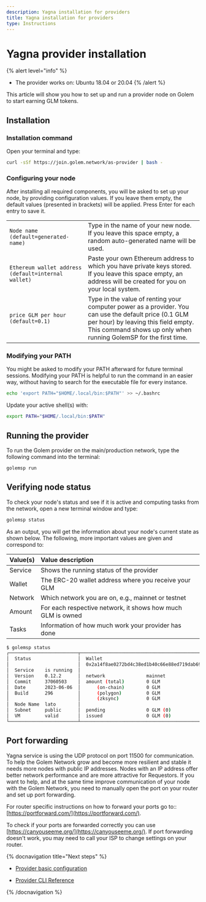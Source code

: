 ```yaml
---
description: Yagna installation for providers
title: Yagna installation for providers
type: Instructions
---
```


# Yagna provider installation

{% alert level="info" %}
- The provider works on: Ubuntu 18.04 or 20.04
{% /alert %}

This article will show you how to set up and run a provider node on Golem to start earning GLM tokens.

## Installation

### Installation command

Open your terminal and type:

```bash
curl -sSf https://join.golem.network/as-provider | bash -
```

### Configuring your node

After installing all required components, you will be asked to set up your node, by providing configuration values. If you leave them empty, the default values (presented in brackets) will be applied. Press Enter for each entry to save it.


|||
|:------------------------|:---------------------------------------------------------------------|
|`Node name (default=generated-name)` |Type in the name of your new node. If you leave this space empty, a random auto-generated name will be used.|
|`Ethereum wallet address (default=internal wallet)`|Paste your own Ethereum address to which you have private keys stored. If you leave this space empty, an address will be created for you on your local system.|
|`price GLM per hour (default=0.1)`|Type in the value of renting your computer power as a provider. You can use the default price (0.1 GLM per hour) by leaving this field empty. This command shows up only when running GolemSP for the first time.|

### Modifying your PATH

You might be asked to modify your PATH afterward for future terminal sessions. Modifying your PATH is helpful to run the command in an easier way, without having to search for the executable file for every instance.

```bash
echo 'export PATH="$HOME/.local/bin:$PATH"' >> ~/.bashrc
```

Update your active shell(s) with: 
```bash
export PATH="$HOME/.local/bin:$PATH"
```

## Running the provider

To run the Golem provider on the main/production network, type the following command into the terminal:

```bash
golemsp run
```


## Verifying node status

To check your node's status and see if it is active and computing tasks from the network, open a new terminal window and type:

```bash
golemsp status
```

As an output, you will get the information about your node's current state as shown below. The following, more important values are given and correspond to:

|Value(s)                  |   Value  description  |
|:----------------------|:----------------------------------------|
|Service|Shows the running status of the provider|
|Wallet|The ERC-20 wallet address where you receive your GLM|
|Network|Which network you are on, e.g., mainnet or testnet|
|Amount|For each respective network, it shows how much GLM is owned|
|Tasks|Information of how much work your provider has done|

```bash
$ golemsp status
┌─────────────────────────┬──────────────────────────────────────────────┬─────────────────────────────┐
│  Status                 │  Wallet                                      │  Tasks                      │
│                         │  0x2a14f8ae0272bd4c38ed1b40c66e88ed719dab69  │                             │
│  Service    is running  │                                              │  last 1h processed     0    │
│  Version    0.12.2      │  network               mainnet               │  last 1h in progress   0    │
│  Commit     37060503    │  amount (total)        0 GLM                 │  total processed       509  │
│  Date       2023-06-06  │      (on-chain)        0 GLM                 │  (including failures)       │
│  Build      296         │      (polygon)         0 GLM                 │                             │
│                         │      (zksync)          0 GLM                 │                             │
│  Node Name  lato        │                                              │                             │
│  Subnet     public      │  pending               0 GLM (0)             │                             │
│  VM         valid       │  issued                0 GLM (0)             │                             │
└─────────────────────────┴──────────────────────────────────────────────┴─────────────────────────────┘
```

## Port forwarding

Yagna service is using the UDP protocol on port 11500 for communication. 
To help the Golem Network grow and become more resilient and stable it needs more nodes with public IP addresses.
Nodes with an IP address offer better network performance and are more attractive for Requestors. 
If you want to help, and at the same time improve communication of your node with the Golem Network, you need to manually open the port on your router and set up port forwarding. 

For router specific instructions on how to forward your ports go to:: [https://portforward.com/](https://portforward.com/). 

To check if your ports are forwarded correctly you can use [https://canyouseeme.org/](https://canyouseeme.org/). If port forwarding doesn't work, you may need to call your ISP to change settings on your router. 


{% docnavigation title="Next steps" %}

- [Provider basic configuration](/docs/providers/provider-basic-configuration)

- [Provider CLI Reference](/docs/providers/yagna-cli-reference)

{% /docnavigation %}

